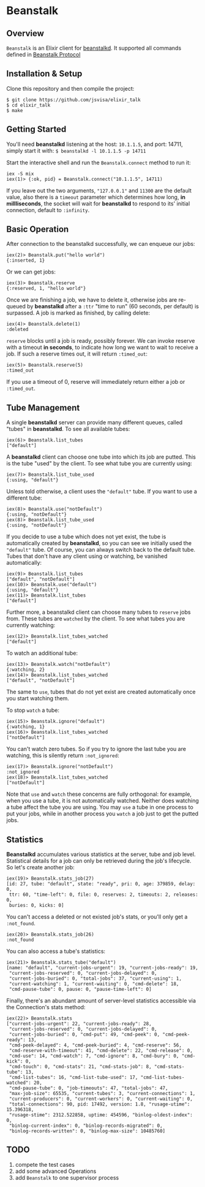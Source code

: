 # Beanstalk

## Overview
`Beanstalk` is an Elixir client for [beanstalkd](http://kr.github.com/beanstalkd/).
It supported all commands defined in [Beanstalk Protocol](https://raw.github.com/kr/beanstalkd/master/doc/protocol.txt)

## Installation & Setup
Clone this repository and then compile the project:

    $ git clone https://github.com/jsvisa/elixir_talk
    $ cd elixir_talk
    $ make

## Getting Started
You'll need **beanstalkd** listening at the host: `10.1.1.5`, and port: 14711, simply start it with:
`$ beanstalkd -l 10.1.1.5 -p 14711`

Start the interactive shell and run the `Beanstalk.connect` method to run it:

    iex -S mix
    iex(1)> {:ok, pid} = Beanstalk.connect("10.1.1.5", 14711)
If you leave out the two arguments, `"127.0.0.1"` and `11300` are the default value, also there is a `timeout` parameter
which determines how long, **in millliseconds**, the socket will wait for **beanstalkd** to respond to its' initial
connection, default to `:infinity`.

## Basic Operation
After connection to the beanstalkd successfully, we can enqueue our jobs:

    iex(2)> Beanstalk.put("hello world")
    {:inserted, 1}

Or we can get jobs:

    iex(3)> Beanstalk.reserve
    {:reserved, 1, "hello world"}

Once we are finishing a job, we have to delete it, otherwise jobs are re-queued by **beanstalkd**
after a `:ttr` "time to run" (60 seconds, per default) is surpassed. A job is marked as finished, by calling delete:

    iex(4)> Beanstalk.delete(1)
    :deleted

`reserve` blocks until a job is ready, possibly forever. We can invoke reserve with a timeout **in seconds**,
to indicate how long we want to wait to receive a job. If such a reserve times out, it will return `:timed_out`:

    iex(5)> Beanstalk.reserve(5)
    :timed_out

If you use a timeout of 0, reserve will immediately return either a job or `:timed_out`.

## Tube Management

A single **beanstalkd** server can provide many different queues, called "tubes" in **beanstalkd**.
To see all available tubes:

    iex(6)> Beanstalk.list_tubes
    ["default"]

A **beanstalkd** client can choose one tube into which its job are putted. This is the tube "used" by the client.
To see what tube you are currently using:

    iex(7)> Beanstalk.list_tube_used
    {:using, "default"}

Unless told otherwise, a client uses the `"default"` tube. If you want to use a different tube:

    iex(8)> Beanstalk.use("notDefault")
    {:using, "notDefault"}
    iex(8)> Beanstalk.list_tube_used
    {:using, "notDefault"}

If you decide to use a tube which does not yet exist, the tube is automatically created by **beanstalkd**, so you can see
we initially used the `"default"` tube. Of course, you can always switch back to the default tube.
Tubes that don't have any client using or watching, be vanished automatically:

    iex(9)> Beanstalk.list_tubes
    ["default", "notDefault"]
    iex(10)> Beanstalk.use("default")
    {:using, "default"}
    iex(11)> Beanstalk.list_tubes
    ["default"]

Further more, a beanstalkd client can choose many tubes to `reserve` jobs from. These tubes are `watched` by the client.
To see what tubes you are currently watching:

    iex(12)> Beanstalk.list_tubes_watched
    ["default"]

To watch an additional tube:

    iex(13)> Beanstalk.watch("notDefault")
    {:watching, 2}
    iex(14)> Beanstalk.list_tubes_watched
    ["default", "notDefault"]

The same to `use`, tubes that do not yet exist are created automatically once you start watching them.

To stop `watch` a tube:

    iex(15)> Beanstalk.ignore("default")
    {:watching, 1}
    iex(16)> Beanstalk.list_tubes_watched
    ["notDefault"]

You can't watch zero tubes. So if you try to ignore the last tube you are watching, this is silently return `:not_ignored`:

    iex(17)> Beanstalk.ignore("notDefault")
    :not_ignored
    iex(18)> Beanstalk.list_tubes_watched
    ["notDefault"]

Note that `use` and `watch` these concerns are fully orthogonal: for example, when you use a tube, it is not
automatically watched. Neither does watching a tube affect the tube you are using. You may `use` a tube in one process
to put your jobs, while in another process you `watch` a job just to get the putted jobs.

## Statistics

**Beanstalkd** accumulates various statistics at the server, tube and job level. Statistical details for a job can only be retrieved during the job's lifecycle. So let's create another job:

    iex(19)> Beanstalk.stats_job(27)
    [id: 27, tube: "default", state: "ready", pri: 0, age: 379859, delay: 0,
     ttr: 60, "time-left": 0, file: 0, reserves: 2, timeouts: 2, releases: 0,
     buries: 0, kicks: 0]

You can't access a deleted or not existed job's stats, or you'll only get a `:not_found`.

    iex(20)> Beanstalk.stats_job(26)
    :not_found

You can also access a tube's statistics:

    iex(21)> Beanstalk.stats_tube("default")
    [name: "default", "current-jobs-urgent": 19, "current-jobs-ready": 19,
     "current-jobs-reserved": 0, "current-jobs-delayed": 0,
     "current-jobs-buried": 0, "total-jobs": 37, "current-using": 1,
     "current-watching": 1, "current-waiting": 0, "cmd-delete": 18,
     "cmd-pause-tube": 0, pause: 0, "pause-time-left": 0]

Finally, there's an abundant amount of server-level statistics accessible via the Connection's stats method:

    iex(22)> Beanstalk.stats
    ["current-jobs-urgent": 22, "current-jobs-ready": 28,
     "current-jobs-reserved": 0, "current-jobs-delayed": 0,
     "current-jobs-buried": 0, "cmd-put": 49, "cmd-peek": 0, "cmd-peek-ready": 13,
     "cmd-peek-delayed": 4, "cmd-peek-buried": 4, "cmd-reserve": 56,
     "cmd-reserve-with-timeout": 41, "cmd-delete": 22, "cmd-release": 0,
     "cmd-use": 14, "cmd-watch": 7, "cmd-ignore": 8, "cmd-bury": 0, "cmd-kick": 0,
     "cmd-touch": 0, "cmd-stats": 21, "cmd-stats-job": 8, "cmd-stats-tube": 13,
     "cmd-list-tubes": 16, "cmd-list-tube-used": 17, "cmd-list-tubes-watched": 20,
     "cmd-pause-tube": 0, "job-timeouts": 47, "total-jobs": 47,
     "max-job-size": 65535, "current-tubes": 3, "current-connections": 1,
     "current-producers": 0, "current-workers": 0, "current-waiting": 0,
     "total-connections": 90, pid: 17492, version: 1.8, "rusage-utime": 15.396318,
     "rusage-stime": 2312.522858, uptime: 454596, "binlog-oldest-index": 0,
     "binlog-current-index": 0, "binlog-records-migrated": 0,
     "binlog-records-written": 0, "binlog-max-size": 10485760]

## TODO
1. compete the test cases
2. add some advanced Operations
3. add `Beanstalk` to one supervisor process

